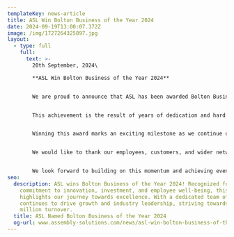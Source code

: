 ```yaml
---
templateKey: news-article
title: ASL Win Bolton Business of the Year 2024
date: 2024-09-19T13:00:07.372Z
image: /img/1727264325897.jpg
layout:
  - type: full
    full:
      text: >-
        20th September, 2024\

        **ASL Win Bolton Business of the Year 2024**


        We are proud to announce that ASL has been awarded Bolton Business of the Year 2024, a prestigious recognition that reflects our commitment to excellence, innovation, and continuous growth.


        This achievement is the result of years of dedication and hard work from our incredible team of 90 professionals, whose passion and expertise have been instrumental in driving ASL forward. We extend our sincere gratitude to the judges from MBDA, a world-leading manufacturer, for recognizing our efforts. Their endorsement highlights ASL’s ongoing investment in innovation, our commitment to delivering exceptional solutions, and our dedication to fostering a strong, people-focused workplace culture.


        Winning this award marks an exciting milestone as we continue our journey towards a £10 million turnover. It reinforces our mission to push boundaries, evolve within our industry, and strengthen our position as a trusted leader.


        We would like to thank our employees, customers, and wider network for their continued support. This recognition is not just a win for ASL, but for everyone who has contributed to our success.


        We look forward to building on this momentum and achieving even greater milestones in the future!
seo:
  description: ASL wins Bolton Business of the Year 2024! Recognized for our
    commitment to innovation, investment, and employee well-being, this award
    highlights our journey towards excellence. With a dedicated team of 90, ASL
    continues to drive growth and industry leadership, striving towards a £10
    million turnover.
  title: ASL Named Bolton Business of the Year 2024
  og-url: www.assembly-solutions.com/news/asl-win-bolton-business-of-the-year-2024
---
```

